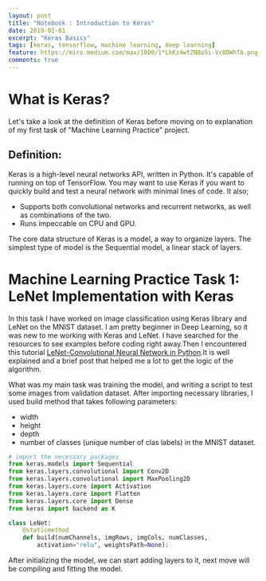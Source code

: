 ```yaml
---
layout: post
title: "Notebook : Introduction to Keras"
date: 2019-02-01
excerpt: "Keras Basics"
tags: [keras, tensorflow, machine learning, deep learning]
feature: https://miro.medium.com/max/1000/1*LkKz4wtZNBo5i-Vc8DWhTA.png
comments: true
---
```

# What is Keras?
Let's take a look at the definition of Keras before moving on to explanation of my first task of "Machine Learning Practice" project.
## Definition:

Keras is a high-level neural networks API, written in Python. It's capable of running on top of TensorFlow.
You may want to use Keras if you want to quickly build and test a neural network with minimal lines of code. It also;

* Supports both convolutional networks and recurrent networks, as well as combinations of the two.
* Runs impeccable on CPU and GPU.

The core data structure of Keras is a model, a way to organize layers. The simplest type of model is the Sequential model, a linear stack of layers.

# Machine Learning Practice Task 1: LeNet Implementation with Keras

In this task I have worked on image classification using Keras library and LeNet on the MNIST dataset. I am pretty beginner in Deep Learning, so it was new to me working with Keras and LeNet. I have searched for the resources to see examples before coding right away.Then I encountered this tutorial [LeNet-Convolutional Neural Network in Python](https://www.pyimagesearch.com/2016/08/01/lenet-convolutional-neural-network-in-python/).It is well explained and a brief post that helped me a lot to get the logic of the algorithm.

What was my main task was training the model, and writing a script to test some images from validation dataset.
After importing necessary libraries,  I used build method that takes following parameters:
* width
* height
* depth
* number of classes (unique number of clas labels) in the MNIST dataset.


~~~python
# import the necessary packages
from keras.models import Sequential
from keras.layers.convolutional import Conv2D
from keras.layers.convolutional import MaxPooling2D
from keras.layers.core import Activation
from keras.layers.core import Flatten
from keras.layers.core import Dense
from keras import backend as K

class LeNet:
	@staticmethod
	def build(numChannels, imgRows, imgCols, numClasses,
		activation="relu", weightsPath=None):
~~~
After initializing the model, we can start adding layers to it, next move will be compiling and fitting the model.

